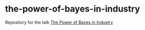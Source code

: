 # the-power-of-bayes-in-industry
Repository for the talk [The Power of Bayes in Industry](https://www.youtube.com/watch?v=7KrspD1TZNU&amp;ab_channel=PyMCDevelopers)
